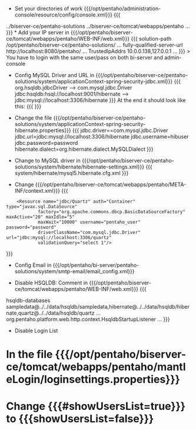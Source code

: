 * Set your directories of work {{{/opt/pentaho/administration-console/resource/config/console.xml}}}
{{{
<console>
  <solution-path>../biserver-ce/pentaho-solutions</solution-path>
  <war-path>../biserver-ce/tomcat/webapps/pentaho</war-path>
  ...
}}}
* Add your IP server in {{{/opt/pentaho/biserver-ce/tomcat/webapps/pentaho/WEB-INF/web.xml}}}
{{{
<param-name>solution-path</param-name>
<param-value>/opt/pentaho/biserver-ce/pentaho-solutions/</param-value>
...
<param-name>fully-qualified-server-url</param-name>
<param-value>http://localhost:8080/pentaho/</param-value>
...
<param-name>TrustedIpAddrs</param-name>
<param-value>10.0.0.138,127.0.0.1</param-value>
...
}}}
> You have to login with the same user/pass on both bi-server and admin-console

* Config MySQL Driver and URL in {{{/opt/pentaho/biserver-ce/pentaho-solutions/system/applicationContext-spring-security-jdbc.xml}}}
{{{
org.hsqldb.jdbcDriver  --> com.mysql.jdbc.Driver
jdbc:hsqldb:hsql://localhost:9001/hibernate  --> jdbc:mysql://localhost:3306/hibernate
}}}
At the end it should look like this:
{{{
        <!--  This is only for Hypersonic. Please update this section for any other database you are using -->
        <bean id="dataSource"
                class="org.springframework.jdbc.datasource.DriverManagerDataSource">
                <property name="driverClassName" value="com.mysql.jdbc.Driver" />
                <property name="url"
                        value="jdbc:mysql://localhost:3306/hibernate" />
                <property name="username" value="hibuser" />
                <property name="password" value="password" />
        </bean>
}}}

* Change the file {{{/opt/pentaho/biserver-ce/pentaho-solutions/system/applicationContext-spring-security-hibernate.properties}}}
{{{
jdbc.driver==com.mysql.jdbc.Driver
jdbc.url=jdbc:mysql://localhost:3306/hibernate
jdbc.username=hibuser
jdbc.password=password
hibernate.dialect=org.hibernate.dialect.MySQLDialect
}}}

* Change to MySQL driver in {{{/opt/pentaho/biserver-ce/pentaho-solutions/system/hibernate/hibernate-settings.xml}}}
{{{
<config-file>system/hibernate/mysql5.hibernate.cfg.xml</config-file>
}}}

* Change {{{/opt/pentaho/biserver-ce/tomcat/webapps/pentaho/META-INF/context.xml}}}
{{{
<?xml version="1.0" encoding="UTF-8"?>
<Context path="/pentaho" docbase="webapps/pentaho/">
        <Resource name="jdbc/Hibernate" auth="Container" type="javax.sql.DataSource"
                factory="org.apache.commons.dbcp.BasicDataSourceFactory" maxActive="20" maxIdle="5"
                maxWait="10000" username="hibuser" password="password"
                driverClassName="com.mysql.jdbc.Driver" url="jdbc:mysql://localhost:3306/hibernate"
                validationQuery="select 1" />

        <Resource name="jdbc/Quartz" auth="Container" type="javax.sql.DataSource"
                factory="org.apache.commons.dbcp.BasicDataSourceFactory" maxActive="20" maxIdle="5"
                maxWait="10000" username="pentaho_user" password="password"
                driverClassName="com.mysql.jdbc.Driver" url="jdbc:mysql://localhost:3306/quartz"
                validationQuery="select 1"/>
</Context>
}}}

* Config Email in {{{/opt/pentaho/bi-server/pentaho-solutions/system/smtp-email/email_config.xml}}}

* Disable HSQLDB: Comment in {{{/opt/pentaho/biserver-ce/tomcat/webapps/pentaho/WEB-INF/web.xml}}}
{{{
<context-param>
  <param-name>hsqldb-databases</param-name>
  <param-value>sampledata@../../data/hsqldb/sampledata,hibernate@../../data/hsqldb/hibernate,quartz@../../data/hsqldb/quartz</param-value>
</context-param>
...
<listener>
  <listener-class>org.pentaho.platform.web.http.context.HsqldbStartupListener</listener-class>
</listener>
...
}}}

* Disable Login List
# In the file {{{/opt/pentaho/biserver-ce/tomcat/webapps/pentaho/mantleLogin/loginsettings.properties}}}
# Change {{{#showUsersList=true}}} to {{{showUsersList=false}}}